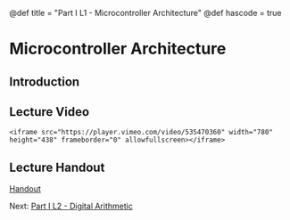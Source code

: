 @def title = "Part I L1 - Microcontroller Architecture"
@def hascode = true

# Microcontroller Architecture
## Introduction

## Lecture Video
~~~
<iframe src="https://player.vimeo.com/video/535470360" width="780" height="438" frameborder="0" allowfullscreen></iframe>
~~~
## Lecture Handout
[Handout](/part_i/ME319_-_Mechatronics_-_Part_I_Lecture_1_Microcontroller_Architecture.pdf)

Next: [Part I L2 - Digital Arithmetic](../lecture2/)  